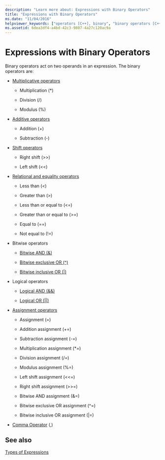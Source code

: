 ```yaml
---
description: "Learn more about: Expressions with Binary Operators"
title: "Expressions with Binary Operators"
ms.date: "11/04/2016"
helpviewer_keywords: ["operators [C++], binary", "binary operators [C++]", "expressions [C++], binary operators"]
ms.assetid: 6dea3df4-a4bd-42c3-9807-4a27c120ac9a
---
```

# Expressions with Binary Operators

Binary operators act on two operands in an expression. The binary operators are:

- [Multiplicative operators](../cpp/multiplicative-operators-and-the-modulus-operator.md)

  - Multiplication (*)

  - Division (/)

  - Modulus (%)

- [Additive operators](../cpp/additive-operators-plus-and.md)

  - Addition (+)

  - Subtraction (-)

- [Shift operators](../cpp/left-shift-and-right-shift-operators-input-and-output.md)

  - Right shift (>>)

  - Left shift (<<)

- [Relational and equality operators](../cpp/relational-operators-equal-and-equal.md)

  - Less than (\<)

  - Greater than (>)

  - Less than or equal to (\<=)

  - Greater than or equal to (>=)

  - Equal to (==)

  - Not equal to (!=)

- Bitwise operators

  - [Bitwise AND (&)](../cpp/bitwise-and-operator-amp.md)

  - [Bitwise exclusive OR (^)](../cpp/bitwise-exclusive-or-operator-hat.md)

  - [Bitwise inclusive OR (\|)](../cpp/bitwise-inclusive-or-operator-pipe.md)

- Logical operators

  - [Logical AND (&&)](../cpp/logical-and-operator-amp-amp.md)

  - [Logical OR (\|\|)](../cpp/logical-or-operator-pipe-pipe.md)

- [Assignment operators](../cpp/assignment-operators.md)

  - Assignment (=)

  - Addition assignment (+=)

  - Subtraction assignment (-=)

  - Multiplication assignment (*=)

  - Division assignment (/=)

  - Modulus assignment (%=)

  - Left shift assignment (<\<=)

  - Right shift assignment (>>=)

  - Bitwise AND assignment (&=)

  - Bitwise exclusive OR assignment (^=)

  - Bitwise inclusive OR assignment (\|=)

- [Comma Operator](../cpp/comma-operator.md) (,)

## See also

[Types of Expressions](../cpp/types-of-expressions.md)
